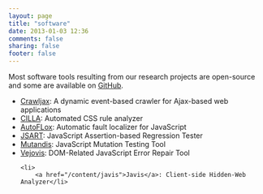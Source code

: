 ```yaml
---
layout: page
title: "software"
date: 2013-01-03 12:36
comments: false
sharing: false
footer: false
---
```


<div>
Most software tools resulting from our research projects are open-source and some are available on <a href="https://github.com/saltlab/">GitHub</a>.</div>
	
<p>	
<ul>
	<li>
		<a href="http://crawljax.com">Crawljax</a>: A dynamic event-based crawler for Ajax-based web applications</li>
	<li>
		<a href="https://github.com/saltlab/cilla">CILLA</a>: Automated CSS rule analyzer</li>
	<li>
		<a href="http://ece.ubc.ca/~frolino/projects/autoflox/">AutoFLox</a>:&nbsp;Automatic fault localizer for JavaScript</li>
	<li>
		<a href="/content/jsart/">JSART</a>: JavaScript Assertion-based Regression Tester</li>
	<li>
		<a href="https://github.com/saltlab/mutandis/">Mutandis</a>: JavaScript Mutation Testing Tool</li>
	<li>
		<a href="http://ece.ubc.ca/~frolino/projects/vejovis/">Vejovis</a>: DOM-Related JavaScript Error Repair Tool</li>

	<li>
		<a href="/content/javis">Javis</a>: Client-side Hidden-Web Analyzer</li>	
</ul>
</p>
